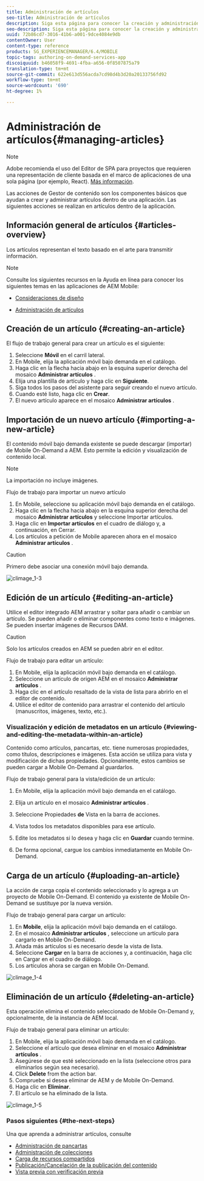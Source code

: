 ```yaml
---
title: Administración de artículos
seo-title: Administración de artículos
description: Siga esta página para conocer la creación y administración de artículos.
seo-description: Siga esta página para conocer la creación y administración de artículos.
uuid: 72b86cd7-3016-41b6-a001-9dce4084e9db
contentOwner: User
content-type: reference
products: SG_EXPERIENCEMANAGER/6.4/MOBILE
topic-tags: authoring-on-demand-services-app
discoiquuid: b46058f9-4691-4fba-a656-0f8507875a79
translation-type: tm+mt
source-git-commit: 622e613d556acda7cd98d4b3d20a20133756fd92
workflow-type: tm+mt
source-wordcount: '690'
ht-degree: 1%

---
```



# Administración de artículos{#managing-articles}

>[!NOTE]
>
>Adobe recomienda el uso del Editor de SPA para proyectos que requieren una representación de cliente basada en el marco de aplicaciones de una sola página (por ejemplo, React). [Más información](/help/sites-developing/spa-overview.md).

Las acciones de Gestor de contenido son los componentes básicos que ayudan a crear y administrar artículos dentro de una aplicación. Las siguientes acciones se realizan en artículos dentro de la aplicación.

## Información general de artículos {#articles-overview}

Los artículos representan el texto basado en el arte para transmitir información.

>[!NOTE]
>
>Consulte los siguientes recursos en la Ayuda en línea para conocer los siguientes temas en las aplicaciones de AEM Mobile:
>
>* [Consideraciones de diseño](https://helpx.adobe.com/digital-publishing-solution/help/design-app.html)
   >
   >
* [Administración de artículos](https://helpx.adobe.com/digital-publishing-solution/help/creating-articles.html)

>



## Creación de un artículo {#creating-an-article}

El flujo de trabajo general para crear un artículo es el siguiente:

1. Seleccione **Móvil** en el carril lateral.
1. En Mobile, elija la aplicación móvil bajo demanda en el catálogo.
1. Haga clic en la flecha hacia abajo en la esquina superior derecha del mosaico **Administrar artículos** .
1. Elija una plantilla de artículo y haga clic en **Siguiente**.
1. Siga todos los pasos del asistente para seguir creando el nuevo artículo.
1. Cuando esté listo, haga clic en **Crear**.
1. El nuevo artículo aparece en el mosaico **Administrar artículos** .

## Importación de un nuevo artículo {#importing-a-new-article}

El contenido móvil bajo demanda existente se puede descargar (importar) de Mobile On-Demand a AEM. Esto permite la edición y visualización de contenido local.

>[!NOTE]
>
>La importación no incluye imágenes.

Flujo de trabajo para importar un nuevo artículo

1. En Mobile, seleccione su aplicación móvil bajo demanda en el catálogo.
1. Haga clic en la flecha hacia abajo en la esquina superior derecha del mosaico **Administrar artículos** y seleccione Importar artículos.
1. Haga clic en **Importar artículos** en el cuadro de diálogo y, a continuación, en Cerrar.
1. Los artículos a petición de Mobile aparecen ahora en el mosaico **Administrar artículos** .

>[!CAUTION]
>
>Primero debe asociar una conexión móvil bajo demanda.

![climage_1-3](assets/chlimage_1-3.gif)

## Edición de un artículo {#editing-an-article}

Utilice el editor integrado AEM arrastrar y soltar para añadir o cambiar un artículo. Se pueden añadir o eliminar componentes como texto e imágenes. Se pueden insertar imágenes de Recursos DAM.

>[!CAUTION]
>
>Solo los artículos creados en AEM se pueden abrir en el editor.

Flujo de trabajo para editar un artículo:

1. En Mobile, elija la aplicación móvil bajo demanda en el catálogo.
1. Seleccione un artículo de origen AEM en el mosaico **Administrar artículos** .
1. Haga clic en el artículo resaltado de la vista de lista para abrirlo en el editor de contenido.
1. Utilice el editor de contenido para arrastrar el contenido del artículo (manuscritos, imágenes, texto, etc.).

### Visualización y edición de metadatos en un artículo {#viewing-and-editing-the-metadata-within-an-article}

Contenido como artículos, pancartas, etc. tiene numerosas propiedades, como títulos, descripciones e imágenes. Esta acción se utiliza para vista y modificación de dichas propiedades. Opcionalmente, estos cambios se pueden cargar a Mobile On-Demand al guardarlos.

Flujo de trabajo general para la vista/edición de un artículo:

1. En Mobile, elija la aplicación móvil bajo demanda en el catálogo.
1. Elija un artículo en el mosaico **Administrar artículos** .

1. Seleccione Propiedades **de** Vista en la barra de acciones.
1. Vista todos los metadatos disponibles para ese artículo.
1. Edite los metadatos si lo desea y haga clic en **Guardar** cuando termine.
1. De forma opcional, cargue los cambios inmediatamente en Mobile On-Demand.

## Carga de un artículo {#uploading-an-article}

La acción de carga copia el contenido seleccionado y lo agrega a un proyecto de Mobile On-Demand. El contenido ya existente de Mobile On-Demand se sustituye por la nueva versión.

Flujo de trabajo general para cargar un artículo:

1. En **Mobile**, elija la aplicación móvil bajo demanda en el catálogo.
1. En el mosaico **Administrar artículos** , seleccione un artículo para cargarlo en Mobile On-Demand.
1. Añada más artículos si es necesario desde la vista de lista.
1. Seleccione **Cargar** en la barra de acciones y, a continuación, haga clic en Cargar en el cuadro de diálogo.
1. Los artículos ahora se cargan en Mobile On-Demand.

![climage_1-4](assets/chlimage_1-4.gif)

## Eliminación de un artículo {#deleting-an-article}

Esta operación elimina el contenido seleccionado de Mobile On-Demand y, opcionalmente, de la instancia de AEM local.

Flujo de trabajo general para eliminar un artículo:

1. En Mobile, elija la aplicación móvil bajo demanda en el catálogo.
1. Seleccione el artículo que desea eliminar en el mosaico **Administrar artículos** .
1. Asegúrese de que esté seleccionado en la lista (seleccione otros para eliminarlos según sea necesario).
1. Click **Delete** from the action bar.
1. Compruebe si desea eliminar de AEM y de Mobile On-Demand.
1. Haga clic en **Eliminar**.
1. El artículo se ha eliminado de la lista.

![climage_1-5](assets/chlimage_1-5.gif)

### Pasos siguientes {#the-next-steps}

Una que aprenda a administrar artículos, consulte

* [Administración de pancartas](/help/mobile/mobile-on-demand-managing-banners.md)
* [Administración de colecciones](/help/mobile/mobile-on-demand-managing-collections.md)
* [Carga de recursos compartidos](/help/mobile/mobile-on-demand-shared-resources.md)
* [Publicación/Cancelación de la publicación del contenido](/help/mobile/mobile-on-demand-publishing-unpublishing.md)
* [Vista previa con verificación previa](/help/mobile/aem-mobile-manage-ondemand-services.md)

